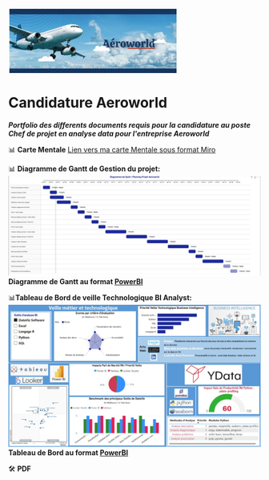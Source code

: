 ![aero](https://github.com/frjolly/Aeroworld/blob/main/images/Aero.jpg)
# Candidature Aeroworld 
***Portfolio des differents documents requis pour la candidature au poste Chef de projet en analyse data pour l'entreprise Aeroworld***

📊 **Carte Mentale**
[Lien vers ma carte Mentale sous format Miro](https://miro.com/app/board/uXjVIJkCdKI=/?share_link_id=63173099956)

📊 **Diagramme de Gantt de Gestion du projet:**
![aero](https://github.com/frjolly/Aeroworld/blob/main/images/GanttAero.jpg)
**Diagramme de Gantt au format [PowerBI](https://github.com/frjolly/Aeroworld/blob/main/.pbix)**


📊**Tableau de Bord de veille Technologique BI Analyst:**
![aero](https://github.com/frjolly/Aeroworld/blob/main/images/VeilleAero2.jpg)
**Tableau de Bord au format [PowerBI](https://github.com/frjolly/Aeroworld/blob/main/.pbix)**


🛠️ **PDF**
